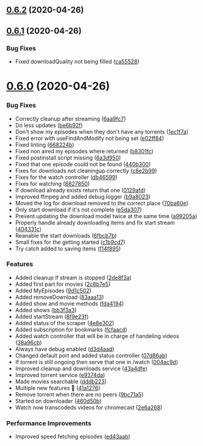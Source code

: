 ## [0.6.2](https://github.com/pct-org/graphql-api/compare/v0.6.1...v0.6.2) (2020-04-26)



## [0.6.1](https://github.com/pct-org/graphql-api/compare/v0.6.0...v0.6.1) (2020-04-26)


### Bug Fixes

* Fixed downloadQuality not being filled ([ca55528](https://github.com/pct-org/graphql-api/commit/ca555282cba1f0fcf7f5e606e5473ae1f8198bbb))



# [0.6.0](https://github.com/pct-org/graphql-api/compare/2c8b7e5af08af2c04c30f15f6a1d5e3f7c1be343...v0.6.0) (2020-04-26)


### Bug Fixes

* Correctly cleanup after streaming ([6aa9fc7](https://github.com/pct-org/graphql-api/commit/6aa9fc7fe1695cd871bd9749563f13d408ab9d20))
* Do less updates ([be6b92f](https://github.com/pct-org/graphql-api/commit/be6b92fbae22f2f17911eed9daea86c2ff5d9e59))
* Don't show my episodes when they don't have any torrents ([1ec1f7a](https://github.com/pct-org/graphql-api/commit/1ec1f7aa086c4ad145717846643f8ea05467a0fb))
* Fixed error with useFindAndModify not being set ([e02ff84](https://github.com/pct-org/graphql-api/commit/e02ff84d014e36ed1ed149a4901d1b57b381b81a))
* Fixed linting ([668224b](https://github.com/pct-org/graphql-api/commit/668224b22cac84328444e988476631aa4cf13bfb))
* Fixed non aired my episodes where returned ([b8301fc](https://github.com/pct-org/graphql-api/commit/b8301fc5d5dc0fff97f258a6c6d7dd679cb5057e))
* Fixed postinstall script missing ([6a3d950](https://github.com/pct-org/graphql-api/commit/6a3d9507e2a5bfc4802f4dd402a585ae4ede3f97))
* Fixed that one episode could not be found ([440b300](https://github.com/pct-org/graphql-api/commit/440b300e382be2cefaae44c15e39eeb4a617b90d))
* Fixes for downloads not cleaningup correctly ([c8e2b99](https://github.com/pct-org/graphql-api/commit/c8e2b99a7d6955f41574659d310b10dda568bc47))
* Fixes for the watch controller ([db46599](https://github.com/pct-org/graphql-api/commit/db46599ab2f909a1bd508230d77e0ea1cda35b6e))
* Fixes for watching ([8827850](https://github.com/pct-org/graphql-api/commit/88278506e49cdd654db86e5dd27c6df2c3628b4c))
* If download already exists return that one ([0129afd](https://github.com/pct-org/graphql-api/commit/0129afdbcc047f7926e6ce5e195210032c48aa62))
* Improved ffmpeg and added debug logger ([b9a8023](https://github.com/pct-org/graphql-api/commit/b9a8023145134d281da638977a88ed60335acbc0))
* Moved the log for download removed to the correct place ([70ba60e](https://github.com/pct-org/graphql-api/commit/70ba60e62bfe74f55eaff2d2cdde1347ff123259))
* Only start download if it's not complete ([e5da307](https://github.com/pct-org/graphql-api/commit/e5da30798fe491f5a4885c49e317c57e4b946eef))
* Prevent updating the download model twice at the same time ([a99205a](https://github.com/pct-org/graphql-api/commit/a99205a7edd7f4453724cd504bdf58f191908318))
* Properly handle already downloading items and fix start stream ([404331c](https://github.com/pct-org/graphql-api/commit/404331ce1cdebe9ce206f18be83648787563f65c))
* Reanable the start downloads ([6fbcb7b](https://github.com/pct-org/graphql-api/commit/6fbcb7be94f5b6933579d90a0ce723de38f34392))
* Small fixes for the getting started ([c1b9cd7](https://github.com/pct-org/graphql-api/commit/c1b9cd72bef7c036c657d3d874a332eb0c68f289))
* Try catch added to saving items ([f14f895](https://github.com/pct-org/graphql-api/commit/f14f89558c1fb7fd462f0d98e83d0b4a8698d5b1))


### Features

* Added cleanup if stream is stopped ([2de8f3a](https://github.com/pct-org/graphql-api/commit/2de8f3a2acf854f40ed00163cbcf264b3f3cb356))
* Added first part for movies ([2c8b7e5](https://github.com/pct-org/graphql-api/commit/2c8b7e5af08af2c04c30f15f6a1d5e3f7c1be343))
* Added MyEpisodes ([9d1c502](https://github.com/pct-org/graphql-api/commit/9d1c502ba71b85699f374ee1a40ad1325bd065b3))
* Added removeDownload ([83aaa13](https://github.com/pct-org/graphql-api/commit/83aaa1354ff3bcabcfa81e3481d2865a41d86bac))
* Added show and movie methods ([fda4194](https://github.com/pct-org/graphql-api/commit/fda41944c8ed0d736a5de0fbcc85d2883e2af8d1))
* Added shows ([bb3f3a3](https://github.com/pct-org/graphql-api/commit/bb3f3a3da10a6290d9ee8f6f6d626e862420324d))
* Added startStream ([8f9e23f](https://github.com/pct-org/graphql-api/commit/8f9e23fefd995a5762ed6c394a2a4b496ec8ddb9))
* Added status of the scraper ([4e8e302](https://github.com/pct-org/graphql-api/commit/4e8e30247d45cc1b7d84a2c61d58129a8b29b6d9))
* Added subscription for bookmarks ([fcfaacd](https://github.com/pct-org/graphql-api/commit/fcfaacd91828ad4c0b39a52de97009e1823234a2))
* Added watch controller that will be in charge of handeling videos ([38a96cb](https://github.com/pct-org/graphql-api/commit/38a96cb821e4ea6a6d4780cd2549bd7d30b3e3c9))
* Always have debug enabled ([d3d4aad](https://github.com/pct-org/graphql-api/commit/d3d4aad1eebcb9f1a3644a247406088a9833534b))
* Changed default port and added status controller ([07d86ab](https://github.com/pct-org/graphql-api/commit/07d86ab14e9db665655f8a23f5d11509ee7c3020))
* If torrent is still ongoing then serve that one in /watch ([004ac9d](https://github.com/pct-org/graphql-api/commit/004ac9d642dc6747d658d4d95d0e4d66645221d6))
* Improved cleanup and downloads service ([43a4dfe](https://github.com/pct-org/graphql-api/commit/43a4dfe46d8551488529ce776eaed2b11d8f796d))
* Improved torrent service ([e9374da](https://github.com/pct-org/graphql-api/commit/e9374daef801485e2ad53798d00ca46d5f3d23e6))
* Made movies searchable ([dddb223](https://github.com/pct-org/graphql-api/commit/dddb223d80109479b27d98f17cc8f1c68665fc4b))
* Multiple new features :tada: ([41a1276](https://github.com/pct-org/graphql-api/commit/41a1276374e007dcaf50d43b31402bd834795f82))
* Remove torrent when there are no peers ([9bc71a5](https://github.com/pct-org/graphql-api/commit/9bc71a5142980de39e030fdd00001eb90febaf4d))
* Started on downloader ([460d50b](https://github.com/pct-org/graphql-api/commit/460d50b72e685fc698d1bb7ef024a57ae7556930))
* Watch now transcodeds videos for chromecast ([2e6a268](https://github.com/pct-org/graphql-api/commit/2e6a268d66297d2789c752ed4ee288480ee70e2b))


### Performance Improvements

* Improved speed fetching episodes ([ed43aab](https://github.com/pct-org/graphql-api/commit/ed43aab408068fe80c9d888cde8f0547f8ce9f2f))




